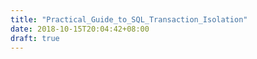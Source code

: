 ```yaml
---
title: "Practical_Guide_to_SQL_Transaction_Isolation"
date: 2018-10-15T20:04:42+08:00
draft: true
---
```


